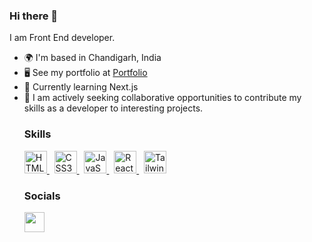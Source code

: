 ### Hi there 👋

<!--
**nakuldevkhajuria/nakuldevkhajuria** is a ✨ _special_ ✨ repository because its `README.md` (this file) appears on your GitHub profile.

Here are some ideas to get you started:

- 🔭 I’m currently working on ...
- 🌱 I’m currently learning ...
- 👯 I’m looking to collaborate on ...
- 🤔 I’m looking for help with ...
- 💬 Ask me about ...
- 📫 How to reach me: ...
- 😄 Pronouns: ...
- ⚡ Fun fact: ...
-->

I am Front End developer.
<ul>
  <li>🌍  I'm based in Chandigarh, India</li>
  <li>🖥️  See my portfolio at <a href="https://portfolio-sigma-rouge-20.vercel.app/" rel="nofollow">Portfolio</a></li>
  <li>🧠  Currently learning Next.js</li>
  <li>🤝  I am actively seeking collaborative opportunities to contribute my skills as a developer to interesting projects.</li>

  <h3 dir="auto">Skills</h3>
  <p align="left" dir="auto">
<a href="https://developer.mozilla.org/en-US/docs/Glossary/HTML5" rel="nofollow">
  <img src="https://raw.githubusercontent.com/danielcranney/readme-generator/main/public/icons/skills/html5-colored.svg" 
       width="36" 
       height="36" 
       alt="HTML5" 
       style="max-width: 100%;">
</a> &nbsp;
<a href="https://www.w3.org/TR/CSS/#css" rel="nofollow">
  <img src="https://raw.githubusercontent.com/danielcranney/readme-generator/main/public/icons/skills/css3-colored.svg" 
       width="36" 
       height="36" 
       alt="CSS3" 
       style="max-width: 100%;">
    </a> &nbsp;
 <a href="https://developer.mozilla.org/en-US/docs/Web/JavaScript" rel="nofollow">
   <img src="https://raw.githubusercontent.com/danielcranney/readme-generator/main/public/icons/skills/javascript-colored.svg" 
        width="36" 
        height="36" 
        alt="JavaScript" 
        style="max-width: 100%;">
    </a> &nbsp;
<a href="https://reactjs.org/" rel="nofollow">
  <img src="https://raw.githubusercontent.com/danielcranney/readme-generator/main/public/icons/skills/react-colored.svg"
       width="36" 
       height="36" 
       alt="React" 
       style="max-width: 100%;">
    </a> &nbsp; 
    <a href="https://tailwindcss.com/" rel="nofollow">
      <img src="https://raw.githubusercontent.com/danielcranney/readme-generator/main/public/icons/skills/tailwindcss-colored.svg"              width="36" 
       height="36" 
       alt="TailwindCSS" 
       style="max-width: 100%;">
    </a> 
    
</p>
<h3 dir="auto">Socials</h3>
  <p align="left" dir="auto"> <a href="https://www.linkedin.com/in/nakuldevkhajuria/" rel="nofollow"><img src="https://raw.githubusercontent.com/danielcranney/readme-generator/main/public/icons/socials/linkedin.svg" width="32" height="32" style="max-width: 100%;"></a> </p>



